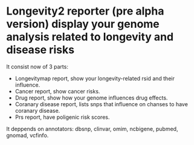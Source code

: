 # Longevity2 reporter (pre alpha version) display your genome analysis related to longevity and disease risks

It consist now of 3 parts:
* Longevitymap report, show your longevity-related rsid and their influence.
* Cancer report, show cancer risks.
* Drug report, show how your genome influences drug effects.
* Coranary disease report, lists snps that influence on chanses to have coranary disease.
* Prs report, have poligenic risk scores.

It deppends on annotators: dbsnp, clinvar, omim, ncbigene, pubmed, gnomad, vcfinfo.